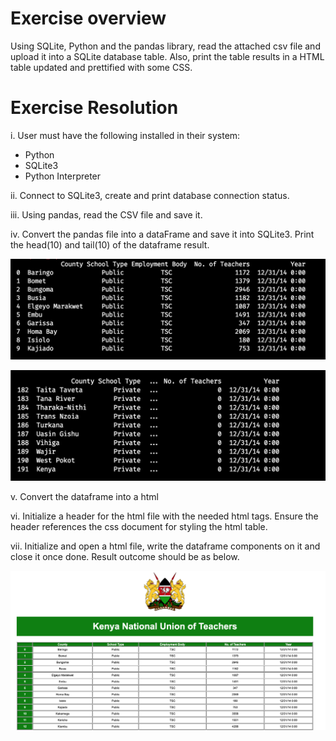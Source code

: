 # Exercise overview
Using SQLite, Python and the pandas library, read the attached csv file and upload it into a SQLite database table. Also, print the table results in a HTML table updated and prettified with some CSS. 


# Exercise Resolution
i. User must have the following installed in their system: 
  - Python
  - SQLite3
  - Python Interpreter
  
ii. Connect to SQLite3, create and print database connection status.

iii. Using pandas, read the CSV file and save it.

iv. Convert the pandas file into a dataFrame and save it into SQLite3. Print the head(10) and tail(10) of the dataframe result. 

![Head]( https://github.com/Jomondi/SQLite3_PandasProject/blob/main/Head.png)


![Tail]( https://github.com/Jomondi/SQLite3_PandasProject/blob/main/Tail.png)

v. Convert the dataframe into a html

vi. Initialize a header for the html file with the needed html tags. Ensure the header references the css document for styling the html table. 

vii. Initialize and open a html file, write the dataframe components on it and close it once done. Result outcome should be as below.

![HTML_Results.png](https://github.com/Jomondi/SQLite3_PandasProject/blob/main/HTML_Results.png)
